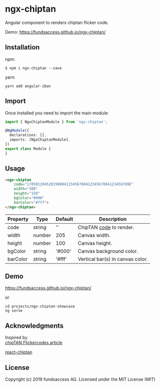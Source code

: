 # ngx-chiptan

Angular component to renders chiptan flicker code.

Demo: https://fundsaccess.github.io/ngx-chiptan/ 
## Installation

npm:
```
$ npm i ngx-chiptan --save
```

yarn:
```shell
yarn add angular-iban
```

## Import

Once installed you need to import the main module:
```typescript
import { NgxChiptanModule } from 'ngx-chiptan';

@NgModule({
  declarations: [],
  imports: [NgxChiptanModule], 
})
export class Module {
}
```
## Usage
```html
<ngx-chiptan 
    code="17850120452019980412345678041234567804123456789E"
    width="300" 
    height="150"  
    bgColor="#000" 
    barColor="#fff">
</ngx-chiptan>
```

| Property | Type | Default | Description |
| --- | --- | --- | --- |
| code | string | '' | ChipTAN [code](https://6xq.net/flickercodes/) to render. |
| width | number | 205 | Canvas width. |
| height | number | 100 | Canvas height. |
| bgColor | string | '#000' | Canvas background color. |
| barColor | string | '#fff' | Vertical bar(s) in canvas color. |

## Demo
https://fundsaccess.github.io/ngx-chiptan/ 

or
```
cd projects/ngx-chiptan-showcase 
ng serve
```

## Acknowledgments

Inspired by  
[chipTAN Flickercodes article](https://6xq.net/flickercodes/)

[react-chiptan](https://github.com/basimhennawi/react-chiptan)

## License
Copyright (c) 2019 fundsaccess AG. Licensed under the MIT License (MIT)
